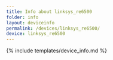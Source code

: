 ```yaml
---
title: Info about linksys_re6500
folder: info
layout: deviceinfo
permalink: /devices/linksys_re6500/
device: linksys_re6500
---
```

{% include templates/device_info.md %}
